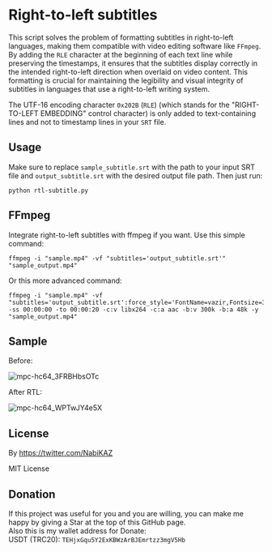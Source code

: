 # Right-to-left subtitles
This script solves the problem of formatting subtitles in right-to-left languages, making them compatible with video editing software like `FFmpeg`. By adding the `RLE` character at the beginning of each text line while preserving the timestamps, it ensures that the subtitles display correctly in the intended right-to-left direction when overlaid on video content. This formatting is crucial for maintaining the legibility and visual integrity of subtitles in languages that use a right-to-left writing system.

The UTF-16 encoding character `0x202B` (`RLE`) (which stands for the "RIGHT-TO-LEFT EMBEDDING" control character) is only added to text-containing lines and not to timestamp lines in your `SRT` file.

## Usage
Make sure to replace `sample_subtitle.srt` with the path to your input SRT file and `output_subtitle.srt` with the desired output file path.
Then just run:
```
python rtl-subtitle.py
```

## FFmpeg
Integrate right-to-left subtitles with ffmpeg if you want. Use this simple command:
```
ffmpeg -i "sample.mp4" -vf "subtitles='output_subtitle.srt'" "sample_output.mp4"
```
Or this more advanced command:
```
ffmpeg -i "sample.mp4" -vf "subtitles='output_subtitle.srt':force_style='FontName=vazir,Fontsize=30,PrimaryColour=&Hffffff&'" -ss 00:00:00 -to 00:00:20 -c:v libx264 -c:a aac -b:v 300k -b:a 48k -y "sample_output.mp4"
```

## Sample
Before:

![mpc-hc64_3FRBHbsOTc](https://github.com/NabiKAZ/RTL-subtitle/assets/246721/9a1f3316-2ba3-4cc2-ae17-35325b5fd8d9)

After RTL:

![mpc-hc64_WPTwJY4e5X](https://github.com/NabiKAZ/RTL-subtitle/assets/246721/8842f66a-1b20-4f89-98ca-75d938867a10)

## License
By https://twitter.com/NabiKAZ

MIT License

## Donation
If this project was useful for you and you are willing, you can make me happy by giving a Star at the top of this GitHub page. \
Also this is my wallet address for Donate: \
USDT (TRC20): `TEHjxGqu5Y2ExKBWzArBJEmrtzz3mgV5Hb`
